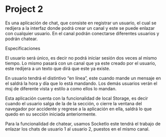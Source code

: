 # Project 2

Es una aplicación de chat, que consiste en registrar un usuario, el cual se redijera a la interfaz donde podrá crear un canal y este se puede enlazar con cualquier usuario. En el canal podrán conectarse diferentes usuarios y podrán chatear.

Especificaciones

El usuario será único, es decir no podrá iniciar sesión dos veces al mismo tiempo. Lo mismo pasará con un canal que ya este creado por el usuario, este redijera a un texto que dirá que este ya existe.


En usuario tendrá el distintivo “en línea”, este cuando mande un mensaje en el saldrá la hora y día que lo está mandando. Los demás usuarios verán el msj de diferente vista y estilo a como ellos lo mandan.

Esta aplicación cuenta con la funcionalidad de local Storage, es decir cuando el usuario salga de la de la sección, o cierre la ventana del navegador por accidente y regrese a la aplicación en ella, saldrá lo que quedo en su sección iniciada anteriormente.

Para la funcionalidad de chatear, usamos SocketIo este tendrá el trabajo de enlazar los chats de usuario 1 al usuario 2, puestos en el mismo canal. 

